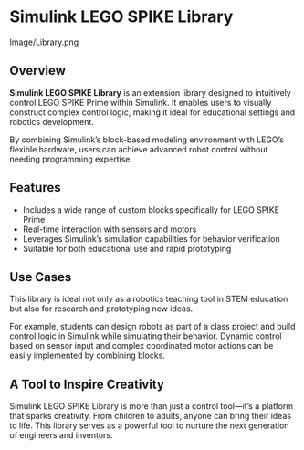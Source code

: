 # Simulink LEGO SPIKE Library

Image/Library.png

## Overview

**Simulink LEGO SPIKE Library** is an extension library designed to intuitively control LEGO SPIKE Prime within Simulink. It enables users to visually construct complex control logic, making it ideal for educational settings and robotics development.

By combining Simulink’s block-based modeling environment with LEGO’s flexible hardware, users can achieve advanced robot control without needing programming expertise.

## Features

- Includes a wide range of custom blocks specifically for LEGO SPIKE Prime  
- Real-time interaction with sensors and motors  
- Leverages Simulink’s simulation capabilities for behavior verification  
- Suitable for both educational use and rapid prototyping  

## Use Cases

This library is ideal not only as a robotics teaching tool in STEM education but also for research and prototyping new ideas.

For example, students can design robots as part of a class project and build control logic in Simulink while simulating their behavior. Dynamic control based on sensor input and complex coordinated motor actions can be easily implemented by combining blocks.

## A Tool to Inspire Creativity

Simulink LEGO SPIKE Library is more than just a control tool—it’s a platform that sparks creativity. From children to adults, anyone can bring their ideas to life. This library serves as a powerful tool to nurture the next generation of engineers and inventors.
